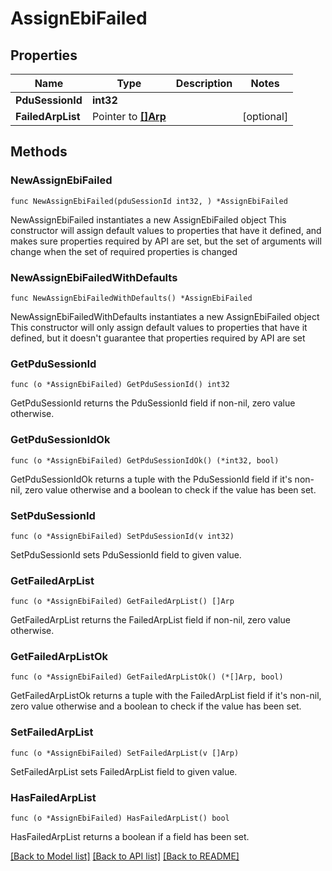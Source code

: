 # AssignEbiFailed

## Properties

Name | Type | Description | Notes
------------ | ------------- | ------------- | -------------
**PduSessionId** | **int32** |  | 
**FailedArpList** | Pointer to [**[]Arp**](Arp.md) |  | [optional] 

## Methods

### NewAssignEbiFailed

`func NewAssignEbiFailed(pduSessionId int32, ) *AssignEbiFailed`

NewAssignEbiFailed instantiates a new AssignEbiFailed object
This constructor will assign default values to properties that have it defined,
and makes sure properties required by API are set, but the set of arguments
will change when the set of required properties is changed

### NewAssignEbiFailedWithDefaults

`func NewAssignEbiFailedWithDefaults() *AssignEbiFailed`

NewAssignEbiFailedWithDefaults instantiates a new AssignEbiFailed object
This constructor will only assign default values to properties that have it defined,
but it doesn't guarantee that properties required by API are set

### GetPduSessionId

`func (o *AssignEbiFailed) GetPduSessionId() int32`

GetPduSessionId returns the PduSessionId field if non-nil, zero value otherwise.

### GetPduSessionIdOk

`func (o *AssignEbiFailed) GetPduSessionIdOk() (*int32, bool)`

GetPduSessionIdOk returns a tuple with the PduSessionId field if it's non-nil, zero value otherwise
and a boolean to check if the value has been set.

### SetPduSessionId

`func (o *AssignEbiFailed) SetPduSessionId(v int32)`

SetPduSessionId sets PduSessionId field to given value.


### GetFailedArpList

`func (o *AssignEbiFailed) GetFailedArpList() []Arp`

GetFailedArpList returns the FailedArpList field if non-nil, zero value otherwise.

### GetFailedArpListOk

`func (o *AssignEbiFailed) GetFailedArpListOk() (*[]Arp, bool)`

GetFailedArpListOk returns a tuple with the FailedArpList field if it's non-nil, zero value otherwise
and a boolean to check if the value has been set.

### SetFailedArpList

`func (o *AssignEbiFailed) SetFailedArpList(v []Arp)`

SetFailedArpList sets FailedArpList field to given value.

### HasFailedArpList

`func (o *AssignEbiFailed) HasFailedArpList() bool`

HasFailedArpList returns a boolean if a field has been set.


[[Back to Model list]](../README.md#documentation-for-models) [[Back to API list]](../README.md#documentation-for-api-endpoints) [[Back to README]](../README.md)



